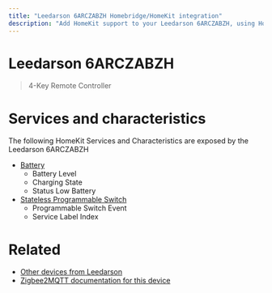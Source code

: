 ```yaml
---
title: "Leedarson 6ARCZABZH Homebridge/HomeKit integration"
description: "Add HomeKit support to your Leedarson 6ARCZABZH, using Homebridge, Zigbee2MQTT and homebridge-z2m."
---
```

<!---
This file has been GENERATED using src/docgen/docgen.ts
DO NOT EDIT THIS FILE MANUALLY!
-->
# Leedarson 6ARCZABZH
> 4-Key Remote Controller


# Services and characteristics
The following HomeKit Services and Characteristics are exposed by
the Leedarson 6ARCZABZH

* [Battery](../../battery.md)
  * Battery Level
  * Charging State
  * Status Low Battery
* [Stateless Programmable Switch](../../action.md)
  * Programmable Switch Event
  * Service Label Index


# Related
* [Other devices from Leedarson](../index.md#leedarson)
* [Zigbee2MQTT documentation for this device](https://www.zigbee2mqtt.io/devices/6ARCZABZH.html)